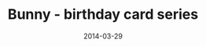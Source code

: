 ---
title: Bunny - birthday card series
image: "img/content/2014-03-29-bunny-<!--size-->.png"
image_large: "/img/content/2014-03-29-bunny-960x640.png"
date: 2014-03-29
redirect_from:
  - /2014/03/29/bunny.html
---